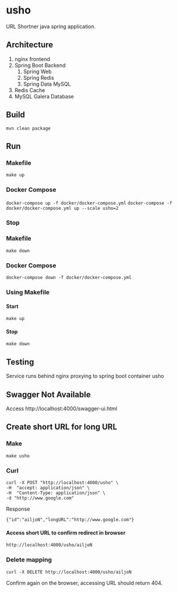 # usho
URL Shortner java spring application.
## Architecture
1. nginx frontend
1. Spring Boot Backend
    1. Spring Web
    1. Spring Redis
    1. Spring Data MySQL
1. Redis Cache
1. MySQL Galera Database


## Build
```mvn clean package```

## Run
### Makefile
```make up```

### Docker Compose
```docker-compose up -f docker/docker-compose.yml```
```docker-compose -f docker/docker-compose.yml up --scale usho=2```

### Stop
### Makefile
```make down```

### Docker Compose
```docker-compose down -f docker/docker-compose.yml```

### Using Makefile

#### Start
```make up```
#### Stop
```make down```
## Testing
Service runs behind nginx proxying to spring boot container usho
## Swagger Not Available
Access http://localhost:4000/swagger-ui.html
## Create short URL for long URL
### Make
```make usho```

### Curl
```
curl -X POST "http://localhost:4000/usho" \
-H  "accept: application/json" \
-H  "Content-Type: application/json" \
-d "http://www.google.com"
```

Response
```
{"id":"ailjoN","longURL":"http://www.google.com"}
```

#### Access short URL to confirm redirect in browser

```http://localhost:4000/usho/ailjoN```

### Delete mapping

```curl -X DELETE http://localhost:4000/usho/ailjoN```

Confirm again on the browser, accessing URL should return 404.
